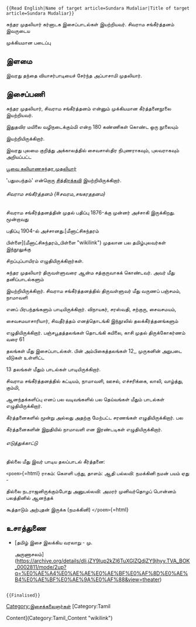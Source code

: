 ```{=mediawiki}
{{Read English|Name of target article=Sundara Mudaliar|Title of target article=Sundara Mudaliar}}
```
சுந்தர முதலியார்‌ கர்னாடக இசைப்பாடல்கள் இயற்றியவர். சிவராம சங்கீர்த்தனம் இவருடைய
முக்கியமான படைப்பு

## இளமை

இவரது தந்தை வியாசர்பாடியைச் சேர்ந்த அப்பாசாமி முதலியார்.

## இசைப்பணி

சுந்தர முதலியார்‌, சிவராம சங்கீர்த்தனம் என்னும் முக்கியமான கீர்த்தனைநூலை இயற்றியவர்.
இதுதவிர மயிலை வழிநடைக்கும்மி என்ற 180 கண்ணிகள் கொண்ட ஒரு நூலையும்
இயற்றியிருக்கிறார்.

இவரது புலமை குறித்து அக்காலத்தில் சைவசாஸ்திர நிபுணராகவும், புலவராகவும் அறியப்பட்ட
[பூவை கலியாணசுந்தர முதலியார்](பூவை_கலியாணசுந்தர_முதலியார் "wikilink")
'பதுமபந்தம்' என்றொரு [சித்திரக்கவி](சித்திரக்கவி "wikilink") இயற்றியிருக்கிறார்.

###### சிவராம சங்கீர்த்தனம் {#சவரம_சஙகரததனம}

சிவராம சங்கீர்த்தனத்தின் முதல் பதிப்பு 1876-க்கு முன்னர் அச்சாகி இருக்கிறது. மூன்றாவது
பதிப்பு 1904-ல் அச்சானது.[மீனாட்சிசுந்தரம்
பிள்ளை](மீனாட்சிசுந்தரம்_பிள்ளை "wikilink") முதலான பல தமிழ்புலவர்கள் இந்நூலுக்கு
சிறப்புப்பாயிரம் எழுதியிருக்கிறார்கள்.

சுந்தர முதலியார்‌ திருவள்ளுவரை ஆன்ம சத்குருவாகக் கொண்டவர். அவர் மீது தனிப்பாடல்களும்
இயற்றியிருக்கிறார். சிவராம சங்கீர்த்தனத்தில் திருவள்ளுவர் மீது வருணப் பஞ்சமம், நாமாவளி
எனப் பிரபந்தங்களும் பாடியிருக்கிறார். விநாயகர், சரஸ்வதி, சற்குரு, சைவசமயம்,
சைவசமயாசாரியார், சிவதீர்த்தம் எனத்தொடங்கி இந்நூலில் தலக்கீர்த்தனங்களும்
எழுதியிருக்கிறார். பஞ்சபூதத்தலங்கள் தொடங்கி கயிலை, காசி முதல் திருக்கோகர்ணம் வரை 61
தலங்கள் மீது இசைப்பாடல்கள். பின் அம்பிகைத்தலங்கள் 12,, முருகனின் அறுபடை வீடுகள் உள்ளிட்ட
13 தலங்கள் மீதும் பாடல்கள் பாடியிருக்கிறார்.

சிவராம சங்கீர்த்தனத்தில் கட்டியம், நாமாவளி, ஊசல், எச்சரிக்கை, லாலி, வாழ்த்து, கும்மி,
ஆனந்தக்களிப்பு எனப் பல வடிவங்களில் பல தெய்வங்கள் மீதும் பாடல்கள் எழுதியிருக்கிறார்.

கீர்த்தனைகளில் மூன்று அல்லது அதற்கு மேற்பட்ட சரணங்கள் எழுதியிருக்கிறார். பல
கீர்த்தனைகளின் இறுதியில் நாமாவளி என இரண்டடிகள் எழுதியிருக்கிறார்.

###### எடுத்துக்காட்டு

தில்லை மீது இவர் பாடிய தலப்பாடல் கீர்த்தனை:

`<poem>`{=html} ராகம்: கௌளி பந்து, தாளம்: ஆதி பல்லவி: நமக்கினி நமன் பயம் ஏது -
தில்லை நடராஜனிருக்கும்போது அனுபல்லவி: அமரர் முனிவர்தொழப் பொன்னம் பலத்தினில் ஆனந்தக்
கூத்தாடும் அற்புதன் இருக்க (நமக்கினி) `</poem>`{=html}

## உசாத்துணை

-   [தமிழ் இசை இலக்கிய வரலாறு - மு.
    அருணாசலம்](https://archive.org/details/dli.jZY9lup2kZl6TuXGlZQdjZY9jhyy.TVA_BOK_0002811/mode/2up?q=%E0%AE%A4%E0%AE%AE%E0%AE%BF%E0%AF%8D%E0%AE%B4%E0%AE%BF%E0%AE%9A%E0%AF%88&view=theater)

```{=mediawiki}
{{Finalised}}
```
[Category:இசைக்கலைஞர்கள்](Category:இசைக்கலைஞர்கள் "wikilink") [Category:Tamil
Content](Category:Tamil_Content "wikilink")
